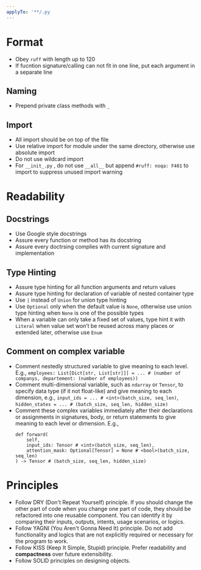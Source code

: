```yaml
---
applyTo: '**/.py
---
```


# Format
- Obey `ruff` with length up to 120
- If fucntion signature/calling can not fit in one line, put each argument in a separate line

## Naming
- Prepend private class methods with `_`

## Import
- All import should be on top of the file
- Use relative import for module under the same directory, otherwise use absolute import
- Do not use wildcard import
- For `__init_.py` , do not use `__all__`  but append `#ruff: noqa: F401` to import to suppress unused import warning

# Readability

## Docstrings
- Use Google style docstrings
- Assure every function or method has its docstring
- Assure every doctrsing complies with current signature and implementation

## Type Hinting
- Assure type hinting for all function arguments and return values
- Assure type hinting for declaration of variable of nested container type
- Use `|` instead of `Union` for union type hinting
- Use `Optional` only when the default value is `None`, otherwise use union type hinting when `None` is one of the possible types
- When a variable can only take a fixed set of values, type hint it with `Literal` when value set won’t be reused across many places or extended later, otherwise use `Enum`

## Comment on complex variable
- Comment nestedly structured variable to give meaning to each level. E.g., `employees: List[Dict[str, List[str]]] = ... # (number of companys, departement: (number of employees))`
- Comment multi-dimensional variable, such as `ndarray` or `Tensor`, to specify data type (if it not float-like) and give meaning to each dimension, e.g., `input_ids = ... # <int>(batch_size, seq_len)`, `hidden_states = ... # (batch_size, seq_len, hidden_size)`
- Comment these complex variables immediately after their declarations or assignments in signatures, body, or return statements to give meaning to each level or dimension. E.g., 
    ```
    def forward(
        self, 
        input_ids: Tensor # <int>(batch_size, seq_len),
        attention_mask: Optional[Tensor] = None # <bool>(batch_size, seq_len)
    ) -> Tensor # (batch_size, seq_len, hidden_size)
    ```

# Principles
- Follow DRY (Don't Repeat Yourself) principle. If you should change the other part of code when you change one part of code, they should be refactored into one reusable component. You can identify it by comparing their inputs, outputs, intents, usage scenarios, or logics.
- Follow YAGNI (You Aren't Gonna Need It) principle. Do not add functionality and logics that are not explicitly required or necessary for the program to work.
- Follow KISS (Keep It Simple, Stupid) principle. Prefer readability and **compactness** over future extensibility.
- Follow SOLID principles on designing objects.